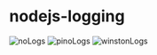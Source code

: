 # nodejs-logging

![noLogs](https://user-images.githubusercontent.com/26568137/210473138-2237e768-ef78-4feb-a60a-646203fc2c3a.png)
![pinoLogs](https://user-images.githubusercontent.com/26568137/210473142-31814ad0-e363-4d66-a636-081ebcae3e5c.png)
![winstonLogs](https://user-images.githubusercontent.com/26568137/210473143-d908ba60-2920-4520-9446-aedd233b8700.png)
